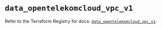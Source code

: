 # `data_opentelekomcloud_vpc_v1`

Refer to the Terraform Registry for docs: [`data_opentelekomcloud_vpc_v1`](https://registry.terraform.io/providers/opentelekomcloud/opentelekomcloud/1.36.19/docs/data-sources/vpc_v1).
